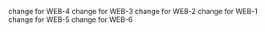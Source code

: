change for WEB-4
change for WEB-3
change for WEB-2
change for WEB-1
change for WEB-5
change for WEB-6
